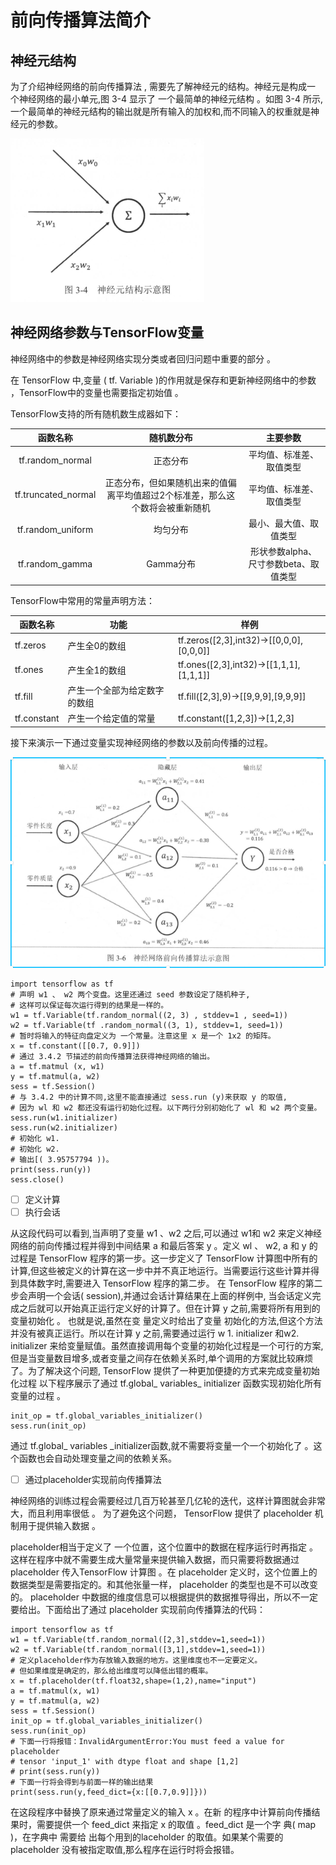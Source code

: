 # 前向传播算法简介

## 神经元结构

为了介绍神经网络的前向传播算法 , 需要先了解神经元的结构。神经元是构成一 个神经网络的最小单元,图 3-4 显示了 一个最简单的神经元结构 。如图 3-4 所示, 一个最简单的神经元结构的输出就是所有输入的加权和,而不同输入的权重就是神经元的参数。

![](../image/神经元结构.png)

## 神经网络参数与TensorFlow变量

神经网络中的参数是神经网络实现分类或者回归问题中重要的部分 。

在 TensorFlow 中,变量 ( tf. Variable )的作用就是保存和更新神经网络中的参数 ，TensorFlow中的变量也需要指定初始值 。

TensorFlow支持的所有随机数生成器如下：

|      函数名称       |                          随机数分布                          |               主要参数                |
| :-----------------: | :----------------------------------------------------------: | :-----------------------------------: |
|  tf.random_normal   |                           正态分布                           |       平均值、标准差、取值类型        |
| tf.truncated_normal | 正态分布，但如果随机出来的值偏离平均值超过2个标准差，那么这个数将会被重新随机 |       平均值、标准差、取值类型        |
|  tf.random_uniform  |                           均匀分布                           |        最小、最大值、取值类型         |
|   tf.random_gamma   |                          Gamma分布                           | 形状参数alpha、尺寸参数beta、取值类型 |

TensorFlow中常用的常量声明方法：

| 函数名称    | 功能                         | 样例                                     |
| ----------- | ---------------------------- | ---------------------------------------- |
| tf.zeros    | 产生全0的数组                | tf.zeros([2,3],int32)->[[0,0,0],[0,0,0]] |
| tf.ones     | 产生全1的数组                | tf.ones([2,3],int32)->[[1,1,1],[1,1,1]]  |
| tf.fill     | 产生一个全部为给定数字的数组 | tf.fill([2,3],9)->[[9,9,9],[9,9,9]]      |
| tf.constant | 产生一个给定值的常量         | tf.constant([1,2,3])->[1,2,3]            |

接下来演示一下通过变量实现神经网络的参数以及前向传播的过程。

![](../image/前向传播示意图.png)



```
import tensorflow as tf
# 声明 w1 、 w2 两个变盘。这里还通过 seed 参数设定了随机种子,
# 这样可以保证每次运行得到的结果是一样的。
w1 = tf.Variable(tf.random_normal((2, 3) , stddev=1 , seed=1))
w2 = tf.Variable(tf .random_normal((3, 1), stddev=1, seed=1))
# 暂时将输入的特征向盘定义为 一个常量。注意这里 x 是一个 1x2 的矩阵。
x = tf.constant([[0.7, 0.9]])
# 通过 3.4.2 节描述的前向传播算法获得神经网络的输出。
a = tf.matmul (x, w1)
y = tf.matmul(a, w2)
sess = tf.Session()
# 与 3.4.2 中的计算不同,这里不能直接通过 sess.run (y)来获取 y 的取值,
# 因为 wl 和 w2 都还没有运行初始化过程。以下两行分别初始化了 wl 和 w2 两个变量。
sess.run(w1.initializer)
sess.run(w2.initializer)
# 初始化 w1.
# 初始化 w2.
# 输出[( 3.95757794 ))。
print(sess.run(y))
sess.close()
```

- [ ] 定义计算
- [ ] 执行会话

从这段代码可以看到,当声明了变量 w1 、w2 之后,可以通过 w1和 w2 来定义神经网络的前向传播过程并得到中间结果 a 和最后答案 y 。定义 wl 、 w2, a 和 y 的过程是 TensorFlow 程序的第一步。这一步定义了 TensorFlow 计算图中所有的计算,但这些被定义的计算在这一步中并不真正地运行。当需要运行这些计算并得到具体数字时,需要进入 TensorFlow 程序的第二步。
在 TensorFlow 程序的第二步会声明一个会话( session),并通过会话计算结果在上面的样例中, 当会话定义完成之后就可以开始真正运行定义好的计算了。但在计算 y 之前,需要将所有用到的变量初始化 。 也就是说,虽然在变 量定义时给出了变量 初始化的方法,但这个方法并没有被真正运行。所以在计算 y 之前,需要通过运行 w 1. initializer 和w2. initializer 来给变量赋值。虽然直接调用每个变量的初始化过程是一个可行的方案,但是当变量数目增多,或者变量之间存在依赖关系时,单个调用的方案就比较麻烦了。为了解决这个问题, TensorFlow 提供了一种更加便捷的方式来完成变量初始化过程 以下程序展示了通过 tf.global_ variables_ initializer 函数实现初始化所有变量的过程 。

```
init_op = tf.global_variables_initializer()
sess.run(init_op)
```

通过 tf.global_ variables _initializer函数,就不需要将变量一个一个初始化了 。这个函数也会自动处理变量之间的依赖关系。

- [ ] 通过placeholder实现前向传播算法

神经网络的训练过程会需要经过几百万轮甚至几亿轮的迭代，这样计算图就会非常大，而且利用率很低 。 为了避免这个问题， TensorFlow 提供了 placeholder 机制用于提供输入数据 。

placeholder相当于定义了 一个位置，这个位置中的数据在程序运行时再指定 。这样在程序中就不需要生成大量常量来提供输入数据，而只需要将数据通过 placeholder 传入TensorFlow 计算图 。在 placeholder 定义时，这个位置上的数据类型是需要指定的。和其他张量一样， placeholder 的类型也是不可以改变的。 placeholder 中数据的维度信息可以根据提供的数据推导得出，所以不一定要给出。下面给出了通过 placeholder 实现前向传播算法的代码：

```
import tensorflow as tf
w1 = tf.Variable(tf.random_normal([2,3],stddev=1,seed=1))
w2 = tf.Variable(tf.random_normal([3,1],stddev=1,seed=1))
# 定义placeholder作为存放输入数据的地方。这里维度也不一定要定义。
# 但如果维度是确定的，那么给出维度可以降低出错的概率。
x = tf.placeholder(tf.float32,shape=(1,2),name="input")
a = tf.matmul(x, w1)
y = tf.matmul(a, w2)
sess = tf.Session()
init_op = tf.global_variables_initializer()
sess.run(init_op)
# 下面一行将报错：InvalidArgumentError:You must feed a value for placeholder
# tensor 'input_1' with dtype float and shape [1,2]
# print(sess.run(y))
# 下面一行将会得到与前面一样的输出结果
print(sess.run(y,feed_dict={x:[[0.7,0.9]]}))
```

在这段程序中替换了原来通过常量定义的输入 x 。在新 的程序中计算前向传播结果时，需要提供一个 feed_dict 来指定 x 的取值 。feed_dict 是一个字 典( map )，在字典中 需要给 出每个用到的laceholder 的取值。如果某个需要的 placeholder 没有被指定取值,那么程序在运行时将会报错。